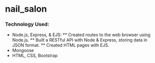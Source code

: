 # nail_salon

### Technology Used:
+ Node.js, Express, & EJS:
** Created routes to the web browser using Node.js. 
** Built a RESTful API with Node & Express, storing data in JSON format.
** Created HTML pages with EJS.
+ Mongoose
+ HTML, CSS, Bootstrap


